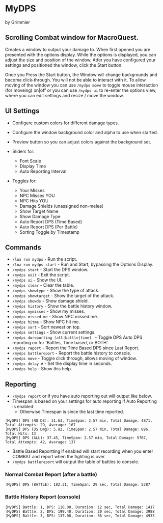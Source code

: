 # MyDPS

by Grimmier

## Scrolling Combat window for MacroQuest.

Creates a window to output your damage to. When first opened you are presented with the options display. While the options is displayed, you can adjust the size and position of the window. Atfer you have configured your settings and positioned the window, click the Start button.

Once you Press the Start button, the Window will change backgrounds and become click-through. You will not be able to interact with it. To allow moving of the window you can use ```/mydps move``` to toggle mouse interaction (for moveing) on|off or you can use ```/mydps ui``` to re-enter the options view, where you can edit settings and resize / move the window. 

## UI Settings

* Configure custom colors for different damage types.
* Configure the window background color and alpha to use when started.
* Preview button so you can adjust colors against the background set.


* Sliders for:
  * Font Scale
  * Display Time
  * Auto Reporting Interval


* Toggles for: 
  * Your Misses
  * NPC Misses YOU
  * NPC Hits YOU
  * Damage Shields (unassigned non-melee)
  * Show Target Name
  * Show Damage Type
  * Auto Report DPS (Time Based)
  * Auto Report DPS (Per Battle)
  * Sorting Toggle by Timestamp

## Commands

* ```/lua run mydps``` - Run the script.
* ```/lua run mydps start``` - Run and Start, bypassing the Options Display.
* ```/mydps start``` - Start the DPS window.
* ```/mydps exit``` - Exit the script.
* ```/mydps ui``` - Show the UI.
* ```/mydps clear``` - Clear the table.
* ```/mydps showtype``` - Show the type of attack.
* ```/mydps showtarget``` - Show the target of the attack.
* ```/mydps showds``` - Show damage shield.
* ```/mydps history``` - Show the battle history window.
* ```/mydps mymisses``` - Show my misses.
* ```/mydps missed-me``` - Show NPC missed me.
* ```/mydps hitme``` - Show NPC hit me.
* ```/mydps sort``` - Sort newest on top.
* ```/mydps settings``` - Show current settings.
* ```/mydps doreporting [all|battle|time] ``` - Toggle DPS Auto DPS reporting on for 'Battles, Time based, or BOTH'.
* ```/mydps report``` - Report the Time Based DPS since Last Report.
* ```/mydps battlereport``` - Report the battle history to console.
* ```/mydps move``` - Toggle click through, allows moving of window.
* ```/mydps delay #``` - Set the display time in seconds.
* ```/mydps help``` - Show this help.

## Reporting

* ```/mydps report``` or if you have auto reporting out will output like below.
* Timespan is based on your settings for auto reporting if Auto Reporting is enabled
  * Otherwise Timespan is since the last time reported.

```
[MyDPS] DPS (NO DS): 31.63, TimeSpan: 2.57 min, Total Damage: 4871, Total Attempts: 29, Average: 167
[MyDPS] DPS (DS Dmg): 5.82, TimeSpan: 2.57 min, Total Damage: 896, Total Hits: 13
[MyDPS] DPS (ALL): 37.45, TimeSpan: 2.57 min, Total Damage: 5767, Total Attempts: 42, Average: 137
```

* Battle Based Reportting if enabled will start recording when you enter COMBAT and report when the fighting is over.
* ```/mydps battlereport``` will output the table of battles to console.

### Normal Combat Report (after a battle)
```[MyDPS] DPS (BATTLE): 182.31, TimeSpan: 29 sec, Total Damage: 5287```

### Battle History Report (console)
```
[MyDPS] Battle: 1, DPS: 118.08, Duration: 12 sec, Total Damage: 1417
[MyDPS] Battle: 2, DPS: 199.40, Duration: 20 sec, Total Damage: 3988
[MyDPS] Battle: 3, DPS: 137.08, Duration: 36 sec, Total Damage: 4935
```